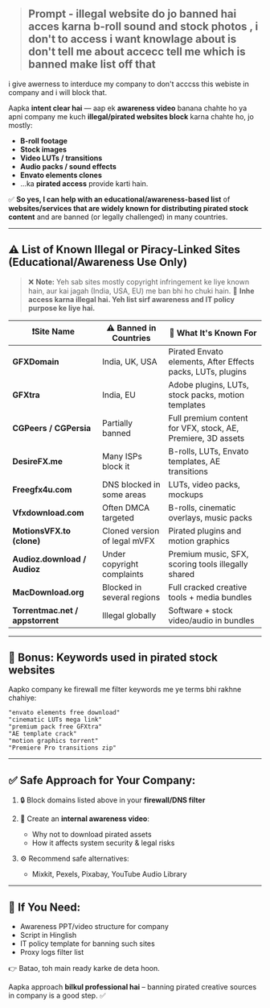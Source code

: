 
> ## Prompt - illegal website do jo banned hai acces karna b-roll sound and stock photos , i don't to access i want knowlage about is don't tell me about accecc tell me which is banned make list off that
i give awerness to interduce my company to don't acccss this webiste in company and i will block that.

Aapka **intent clear hai** — aap ek **awareness video** banana chahte ho ya apni company me kuch **illegal/pirated websites block** karna chahte ho, jo mostly:

* **B-roll footage**
* **Stock images**
* **Video LUTs / transitions**
* **Audio packs / sound effects**
* **Envato elements clones**
* ...ka **pirated access** provide karti hain.

✅ **So yes, I can help with an educational/awareness-based list** of **websites/services that are widely known for distributing pirated stock content** and are banned (or legally challenged) in many countries.

---

## ⚠️ List of Known Illegal or Piracy-Linked Sites (Educational/Awareness Use Only)

> ❌ **Note:** Yeh sab sites mostly copyright infringement ke liye known hain, aur kai jagah (India, USA, EU) me ban bhi ho chuki hain.
> 🚫 **Inhe access karna illegal hai. Yeh list sirf awareness and IT policy purpose ke liye hai.**

| ❗Site Name                       | ⚠️ Banned in Countries       | 🚨 What It's Known For                                       |
| -------------------------------- | ---------------------------- | ------------------------------------------------------------ |
| **GFXDomain**                    | India, UK, USA               | Pirated Envato elements, After Effects packs, LUTs, plugins  |
| **GFXtra**                       | India, EU                    | Adobe plugins, LUTs, stock packs, motion templates           |
| **CGPeers / CGPersia**           | Partially banned             | Full premium content for VFX, stock, AE, Premiere, 3D assets |
| **DesireFX.me**                  | Many ISPs block it           | B-rolls, LUTs, Envato templates, AE transitions              |
| **Freegfx4u.com**                | DNS blocked in some areas    | LUTs, video packs, mockups                                   |
| **Vfxdownload.com**              | Often DMCA targeted          | B-rolls, cinematic overlays, music packs                     |
| **MotionsVFX.to (clone)**        | Cloned version of legal mVFX | Pirated plugins and motion graphics                          |
| **Audioz.download / Audioz**     | Under copyright complaints   | Premium music, SFX, scoring tools illegally shared           |
| **MacDownload.org**              | Blocked in several regions   | Full cracked creative tools + media bundles                  |
| **Torrentmac.net / appstorrent** | Illegal globally             | Software + stock video/audio in bundles                      |

---

## 🔐 Bonus: Keywords used in pirated stock websites

Aapko company ke firewall me filter keywords me ye terms bhi rakhne chahiye:

```
"envato elements free download"
"cinematic LUTs mega link"
"premium pack free GFXtra"
"AE template crack"
"motion graphics torrent"
"Premiere Pro transitions zip"
```

---

## ✅ Safe Approach for Your Company:

1. 🔒 Block domains listed above in your **firewall/DNS filter**
2. 🎥 Create an **internal awareness video**:

   * Why not to download pirated assets
   * How it affects system security & legal risks
3. ⚙️ Recommend safe alternatives:

   * Mixkit, Pexels, Pixabay, YouTube Audio Library

---

## 💬 If You Need:

* Awareness PPT/video structure for company
* Script in Hinglish
* IT policy template for banning such sites
* Proxy logs filter list

👉 Batao, toh main ready karke de deta hoon.

Aapka approach **bilkul professional hai** – banning pirated creative sources in company is a good step. ✅
